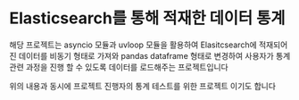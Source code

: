 # Elasticsearch를 통해 적재한 데이터 통계

해당 프로젝트는 asyncio 모듈과 uvloop 모듈을 활용하여 Elasitcsearch에 적재되어진 데이터를 비동기 형태로 가져와 pandas dataframe 형태로 변경하여 사용자가 통계관련 과정을 진행 할 수 있도록 데이터를 로드해주는 프로젝트입니다

위의 내용과 동시에 프로젝트 진행자의 통계 테스트를 위한 프로젝트 이기도 합니다
